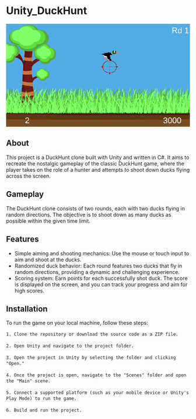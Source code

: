 # Unity_DuckHunt
![Screenshot](duckhunt.png "screenshot")
## About 
This project is a DuckHunt clone built with Unity and written in C#. It aims to recreate the nostalgic gameplay of the classic DuckHunt game, where the player takes on the role of a hunter and attempts to shoot down ducks flying across the screen.

## Gameplay
The DuckHunt clone consists of two rounds, each with two ducks flying in random directions. The objective is to shoot down as many ducks as possible within the given time limit.

## Features
* Simple aiming and shooting mechanics: Use the mouse or touch input to aim and shoot at the ducks.
* Randomized duck behavior: Each round features two ducks that fly in random directions, providing a dynamic and challenging experience.
* Scoring system: Earn points for each successfully shot duck. The score is displayed on the screen, and you can track your progress and aim for high scores.

## Installation

To run the game on your local machine, follow these steps:
```
1. Clone the repository or download the source code as a ZIP file.

2. Open Unity and navigate to the project folder.

3. Open the project in Unity by selecting the folder and clicking "Open."

4. Once the project is open, navigate to the "Scenes" folder and open the "Main" scene.

5. Connect a supported platform (such as your mobile device or Unity's Play Mode) to run the game.

6. Build and run the project.
```
